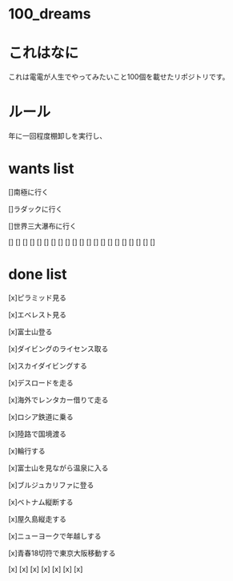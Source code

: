 # 100_dreams


# これはなに
これは電電が人生でやってみたいこと100個を載せたリポジトリです。

# ルール
年に一回程度棚卸しを実行し、


# wants list
[]南極に行く

[]ラダックに行く

[]世界三大瀑布に行く

[]
[]
[]
[]
[]
[]
[]
[]
[]
[]
[]
[]
[]
[]
[]
[]
[]
[]
[]
[]
[]

# done list
[x]ピラミッド見る

[x]エベレスト見る

[x]富士山登る

[x]ダイビングのライセンス取る

[x]スカイダイビングする

[x]デスロードを走る

[x]海外でレンタカー借りて走る

[x]ロシア鉄道に乗る

[x]陸路で国境渡る

[x]輪行する

[x]富士山を見ながら温泉に入る

[x]ブルジュカリファに登る

[x]ベトナム縦断する

[x]屋久島縦走する

[x]ニューヨークで年越しする

[x]青春18切符で東京大阪移動する

[x]
[x]
[x]
[x]
[x]
[x]
[x]

